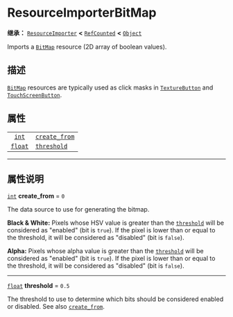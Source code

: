 <!-- ⚠ 请勿编辑本文件 ⚠ -->
<!-- 本文档使用脚本从 WeDot 引擎源码仓库生成。 -->
<!-- 生成脚本：https://github.com/WeDot-Engine/WeDot/tree/4.3/doc/tools/make_md.py； -->
<!-- 原文件：https://github.com/WeDot-Engine/WeDot/tree/4.3/doc/classes/ResourceImporterBitMap.xml。 -->

<div id="_class_resourceimporterbitmap"></div>

# ResourceImporterBitMap

**继承：** [`ResourceImporter`](class_resourceimporter.md) **<** [`RefCounted`](class_refcounted.md) **<** [`Object`](class_object.md)

Imports a [`BitMap`](class_bitmap.md) resource (2D array of boolean values).

## 描述

[`BitMap`](class_bitmap.md) resources are typically used as click masks in [`TextureButton`](class_texturebutton.md) and [`TouchScreenButton`](class_touchscreenbutton.md).

## 属性

|||
|:-:|:--|
| [`int`](class_int.md)     | [`create_from`](class_resourceimporterbitmap.md#class_resourceimporterbitmap_property_create_from) | ``0``   |
| [`float`](class_float.md) | [`threshold`](class_resourceimporterbitmap.md#class_resourceimporterbitmap_property_threshold)     | ``0.5`` |

<!-- rst-class:: classref-section-separator -->

---

## 属性说明

<div id="_class_resourceimporterbitmap_property_create_from"></div>

[`int`](class_int.md) **create_from** = ``0`` <div id="class_resourceimporterbitmap_property_create_from"></div>

The data source to use for generating the bitmap.

 **Black & White:** Pixels whose HSV value is greater than the [`threshold`](class_resourceimporterbitmap.md#class_resourceimporterbitmap_property_threshold) will be considered as "enabled" (bit is `true`). If the pixel is lower than or equal to the threshold, it will be considered as "disabled" (bit is `false`).

 **Alpha:** Pixels whose alpha value is greater than the [`threshold`](class_resourceimporterbitmap.md#class_resourceimporterbitmap_property_threshold) will be considered as "enabled" (bit is `true`). If the pixel is lower than or equal to the threshold, it will be considered as "disabled" (bit is `false`).

<!-- rst-class:: classref-item-separator -->

---

<div id="_class_resourceimporterbitmap_property_threshold"></div>

[`float`](class_float.md) **threshold** = ``0.5`` <div id="class_resourceimporterbitmap_property_threshold"></div>

The threshold to use to determine which bits should be considered enabled or disabled. See also [`create_from`](class_resourceimporterbitmap.md#class_resourceimporterbitmap_property_create_from).

[^virtual]: 本方法通常需要用户覆盖才能生效。
[^const]: 本方法无副作用，不会修改该实例的任何成员变量。
[^vararg]: 本方法除了能接受在此处描述的参数外，还能够继续接受任意数量的参数。
[^constructor]: 本方法用于构造某个类型。
[^static]: 调用本方法无需实例，可直接使用类名进行调用。
[^operator]: 本方法描述的是使用本类型作为左操作数的有效运算符。
[^bitfield]: 这个值是由下列位标志构成位掩码的整数。
[^void]: 无返回值。
